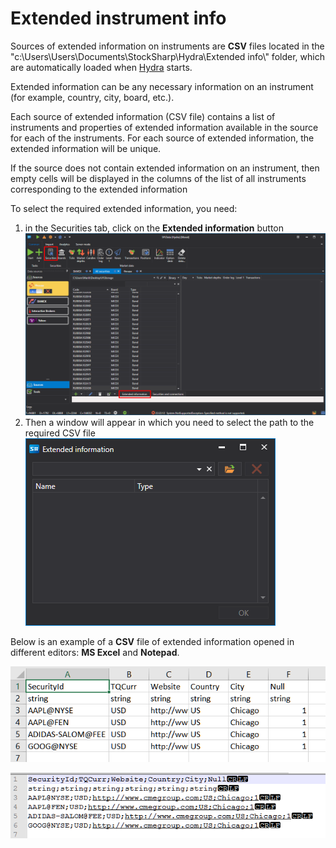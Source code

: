 # Extended instrument info

Sources of extended information on instruments are **CSV** files located in the "c:\\Users\\Users\\Documents\\StockSharp\\Hydra\\Extended info\\" folder, which are automatically loaded when [Hydra](../../hydra.md) starts.

Extended information can be any necessary information on an instrument (for example, country, city, board, etc.). 

Each source of extended information (CSV file) contains a list of instruments and properties of extended information available in the source for each of the instruments. For each source of extended information, the extended information will be unique.

If the source does not contain extended information on an instrument, then empty cells will be displayed in the columns of the list of all instruments corresponding to the extended information

To select the required extended information, you need:

1. in the Securities tab, click on the **Extended information** button![hydra Extension Info securities](../../../images/hydra_extensioninfo_securities.png)
2. Then a window will appear in which you need to select the path to the required CSV file![hydra Extension Info window](../../../images/hydra_extensioninfo_window.png)

Below is an example of a **CSV** file of extended information opened in different editors: **MS Excel** and **Notepad**.

![hydra ExtensionInfo csv excel](../../../images/hydra_extensioninfo_csv_excel.png)

![hydra ExtensionInfo csv notepad](../../../images/hydra_extensioninfo_csv_notepad.png)

